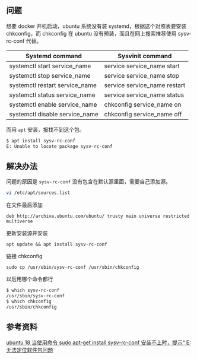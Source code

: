 ## 问题

想要 docker 开机启动，ubuntu 系统没有装 systemd，根据这个对照表要安装 chkconfig，而 chkconfig 在 ubuntu 没有预装，而且在网上搜索推荐使用 sysv-rc-conf 代替。

| Systemd command                | Sysvinit command             |
| ------------------------------ | ---------------------------- |
| systemctl start service_name   | service service_name start   |
| systemctl stop service_name    | service service_name stop    |
| systemctl restart service_name | service service_name restart |
| systemctl status service_name  | service service_name status  |
| systemctl enable service_name  | chkconfig service_name on    |
| systemctl disable service_name | chkconfig service_name off   |

而用 `apt` 安装，报找不到这个包。

```bash
$ apt install sysv-rc-conf
E: Unable to locate package sysv-rc-conf
```

## 解决办法

问题的原因是 `sysv-rc-conf` 没有包含在默认源里面，需要自己添加源。

```bash
vi /etc/apt/sources.list
```

在文件最后添加

```text
deb http://archive.ubuntu.com/ubuntu/ trusty main universe restricted multiverse
```

更新安装源并安装

```
apt update && apt install sysv-rc-conf
```

链接 chkconfig

```
sudo cp /usr/sbin/sysv-rc-conf /usr/sbin/chkconfig
```

以后用哪个命令都行

```bash
$ which sysv-rc-conf
/usr/sbin/sysv-rc-conf
$ which chkconfig
/usr/sbin/chkconfig
```

## 参考资料

[ubuntu 18 当使用命令 sudo apt-get install sysv-rc-conf 安装不上时，提示“ E: 无法定位软件包问题](https://www.cnblogs.com/hester/p/12254562.html)
